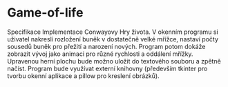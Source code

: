 # Game-of-life

Specifikace
Implementace Conwayovy Hry života. V okenním programu si uživatel nakreslí rozložení buněk v dostatečně velké mřížce, nastaví počty sousedů buněk pro přežití a narození nových. Program potom dokáže zobrazit vývoj jako animaci pro různé rychlosti a oddálení mřížky. Upravenou herní plochu bude možno uložit do textového souboru a zpětně načíst. Program bude využívat externí knihovny (především tkinter pro tvorbu okenní aplikace a pillow pro kreslení obrázků).

